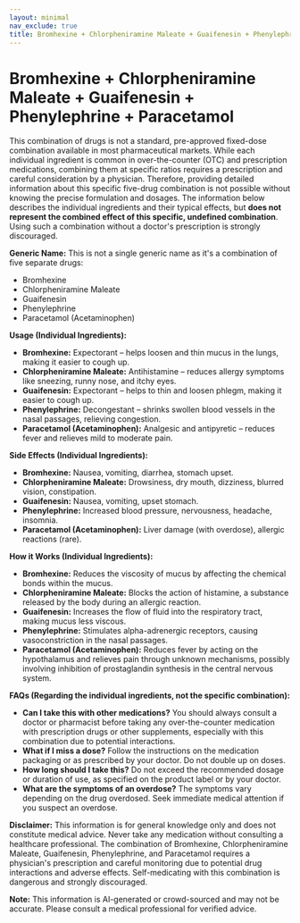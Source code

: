 ```yaml
---
layout: minimal
nav_exclude: true
title: Bromhexine + Chlorpheniramine Maleate + Guaifenesin + Phenylephrine + Paracetamol
---
```


# Bromhexine + Chlorpheniramine Maleate + Guaifenesin + Phenylephrine + Paracetamol

This combination of drugs is not a standard, pre-approved fixed-dose combination available in most pharmaceutical markets.  While each individual ingredient is common in over-the-counter (OTC) and prescription medications, combining them at specific ratios requires a prescription and careful consideration by a physician.  Therefore, providing detailed information about this specific five-drug combination is not possible without knowing the precise formulation and dosages.  The information below describes the individual ingredients and their typical effects, but **does not represent the combined effect of this specific, undefined combination**. Using such a combination without a doctor's prescription is strongly discouraged.

**Generic Name:**  This is not a single generic name as it's a combination of five separate drugs:

* Bromhexine
* Chlorpheniramine Maleate
* Guaifenesin
* Phenylephrine
* Paracetamol (Acetaminophen)


**Usage (Individual Ingredients):**

* **Bromhexine:**  Expectorant – helps loosen and thin mucus in the lungs, making it easier to cough up.
* **Chlorpheniramine Maleate:** Antihistamine – reduces allergy symptoms like sneezing, runny nose, and itchy eyes.
* **Guaifenesin:** Expectorant – helps to thin and loosen phlegm, making it easier to cough up.
* **Phenylephrine:** Decongestant – shrinks swollen blood vessels in the nasal passages, relieving congestion.
* **Paracetamol (Acetaminophen):** Analgesic and antipyretic – reduces fever and relieves mild to moderate pain.


**Side Effects (Individual Ingredients):**

* **Bromhexine:** Nausea, vomiting, diarrhea, stomach upset.
* **Chlorpheniramine Maleate:** Drowsiness, dry mouth, dizziness, blurred vision, constipation.
* **Guaifenesin:** Nausea, vomiting, upset stomach.
* **Phenylephrine:** Increased blood pressure, nervousness, headache, insomnia.
* **Paracetamol (Acetaminophen):** Liver damage (with overdose), allergic reactions (rare).


**How it Works (Individual Ingredients):**

* **Bromhexine:**  Reduces the viscosity of mucus by affecting the chemical bonds within the mucus.
* **Chlorpheniramine Maleate:** Blocks the action of histamine, a substance released by the body during an allergic reaction.
* **Guaifenesin:** Increases the flow of fluid into the respiratory tract, making mucus less viscous.
* **Phenylephrine:** Stimulates alpha-adrenergic receptors, causing vasoconstriction in the nasal passages.
* **Paracetamol (Acetaminophen):**  Reduces fever by acting on the hypothalamus and relieves pain through unknown mechanisms, possibly involving inhibition of prostaglandin synthesis in the central nervous system.


**FAQs (Regarding the individual ingredients, not the specific combination):**

* **Can I take this with other medications?**  You should always consult a doctor or pharmacist before taking any over-the-counter medication with prescription drugs or other supplements, especially with this combination due to potential interactions.
* **What if I miss a dose?**  Follow the instructions on the medication packaging or as prescribed by your doctor.  Do not double up on doses.
* **How long should I take this?**  Do not exceed the recommended dosage or duration of use, as specified on the product label or by your doctor.
* **What are the symptoms of an overdose?**  The symptoms vary depending on the drug overdosed.  Seek immediate medical attention if you suspect an overdose.


**Disclaimer:** This information is for general knowledge only and does not constitute medical advice.  Never take any medication without consulting a healthcare professional.  The combination of Bromhexine, Chlorpheniramine Maleate, Guaifenesin, Phenylephrine, and Paracetamol requires a physician's prescription and careful monitoring due to potential drug interactions and adverse effects.  Self-medicating with this combination is dangerous and strongly discouraged.


**Note:** This information is AI-generated or crowd-sourced and may not be accurate. Please consult a medical professional for verified advice.